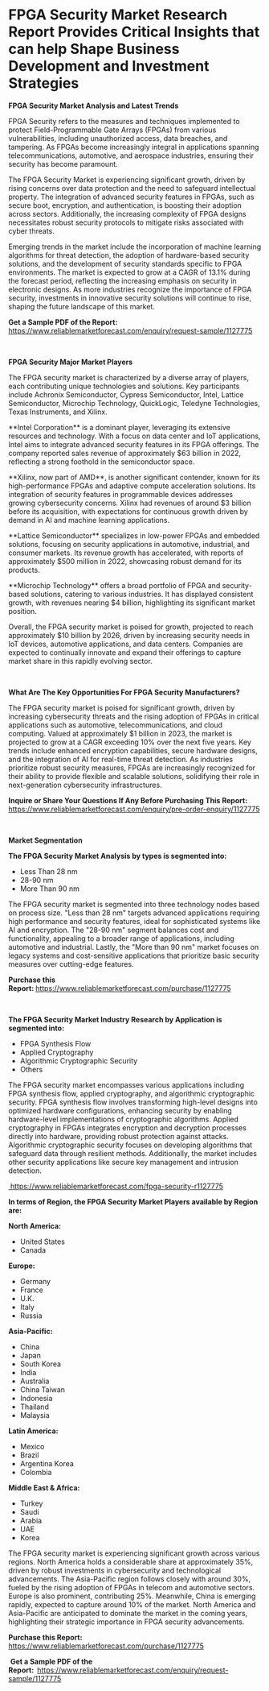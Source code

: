 <p><h1>FPGA Security Market Research Report Provides Critical Insights that can help Shape Business Development and Investment Strategies</h1></p><p><strong>FPGA Security Market Analysis and Latest Trends</strong></p>
<p><p>FPGA Security refers to the measures and techniques implemented to protect Field-Programmable Gate Arrays (FPGAs) from various vulnerabilities, including unauthorized access, data breaches, and tampering. As FPGAs become increasingly integral in applications spanning telecommunications, automotive, and aerospace industries, ensuring their security has become paramount.</p><p>The FPGA Security Market is experiencing significant growth, driven by rising concerns over data protection and the need to safeguard intellectual property. The integration of advanced security features in FPGAs, such as secure boot, encryption, and authentication, is boosting their adoption across sectors. Additionally, the increasing complexity of FPGA designs necessitates robust security protocols to mitigate risks associated with cyber threats.</p><p>Emerging trends in the market include the incorporation of machine learning algorithms for threat detection, the adoption of hardware-based security solutions, and the development of security standards specific to FPGA environments. The market is expected to grow at a CAGR of 13.1% during the forecast period, reflecting the increasing emphasis on security in electronic designs. As more industries recognize the importance of FPGA security, investments in innovative security solutions will continue to rise, shaping the future landscape of this market.</p></p>
<p><strong>Get a Sample PDF of the Report:&nbsp;</strong> <a href="https://www.reliablemarketforecast.com/enquiry/request-sample/1127775?utm_campaign=2450&utm_medium=2&utm_source=Github&utm_content=ia&utm_term=17042025&utm_id=fpga-security">https://www.reliablemarketforecast.com/enquiry/request-sample/1127775</a></p>
<p>&nbsp;</p>
<p><strong>FPGA Security Major Market Players</strong></p>
<p><p>The FPGA security market is characterized by a diverse array of players, each contributing unique technologies and solutions. Key participants include Achronix Semiconductor, Cypress Semiconductor, Intel, Lattice Semiconductor, Microchip Technology, QuickLogic, Teledyne Technologies, Texas Instruments, and Xilinx.</p><p>**Intel Corporation** is a dominant player, leveraging its extensive resources and technology. With a focus on data center and IoT applications, Intel aims to integrate advanced security features in its FPGA offerings. The company reported sales revenue of approximately $63 billion in 2022, reflecting a strong foothold in the semiconductor space. </p><p>**Xilinx, now part of AMD**, is another significant contender, known for its high-performance FPGAs and adaptive compute acceleration solutions. Its integration of security features in programmable devices addresses growing cybersecurity concerns. Xilinx had revenues of around $3 billion before its acquisition, with expectations for continuous growth driven by demand in AI and machine learning applications.</p><p>**Lattice Semiconductor** specializes in low-power FPGAs and embedded solutions, focusing on security applications in automotive, industrial, and consumer markets. Its revenue growth has accelerated, with reports of approximately $500 million in 2022, showcasing robust demand for its products.</p><p>**Microchip Technology** offers a broad portfolio of FPGA and security-based solutions, catering to various industries. It has displayed consistent growth, with revenues nearing $4 billion, highlighting its significant market position. </p><p>Overall, the FPGA security market is poised for growth, projected to reach approximately $10 billion by 2026, driven by increasing security needs in IoT devices, automotive applications, and data centers. Companies are expected to continually innovate and expand their offerings to capture market share in this rapidly evolving sector.</p></p>
<p>&nbsp;</p>
<p><strong>What Are The Key Opportunities For FPGA Security Manufacturers?</strong></p>
<p><p>The FPGA security market is poised for significant growth, driven by increasing cybersecurity threats and the rising adoption of FPGAs in critical applications such as automotive, telecommunications, and cloud computing. Valued at approximately $1 billion in 2023, the market is projected to grow at a CAGR exceeding 10% over the next five years. Key trends include enhanced encryption capabilities, secure hardware designs, and the integration of AI for real-time threat detection. As industries prioritize robust security measures, FPGAs are increasingly recognized for their ability to provide flexible and scalable solutions, solidifying their role in next-generation cybersecurity infrastructures.</p></p>
<p><strong>Inquire or Share Your Questions If Any Before Purchasing This Report:</strong> <a href="https://www.reliablemarketforecast.com/enquiry/pre-order-enquiry/1127775?utm_campaign=2450&utm_medium=2&utm_source=Github&utm_content=ia&utm_term=17042025&utm_id=fpga-security">https://www.reliablemarketforecast.com/enquiry/pre-order-enquiry/1127775</a></p>
<p>&nbsp;</p>
<p><strong>Market Segmentation</strong></p>
<p><strong>The FPGA Security Market Analysis by types is segmented into:</strong></p>
<p><ul><li>Less Than 28 nm</li><li>28-90 nm</li><li>More Than 90 nm</li></ul></p>
<p><p>The FPGA security market is segmented into three technology nodes based on process size. "Less than 28 nm" targets advanced applications requiring high performance and security features, ideal for sophisticated systems like AI and encryption. The "28-90 nm" segment balances cost and functionality, appealing to a broader range of applications, including automotive and industrial. Lastly, the "More than 90 nm" market focuses on legacy systems and cost-sensitive applications that prioritize basic security measures over cutting-edge features.</p></p>
<p><strong>Purchase this Report:&nbsp;</strong><a href="https://www.reliablemarketforecast.com/purchase/1127775?utm_campaign=2450&utm_medium=2&utm_source=Github&utm_content=ia&utm_term=17042025&utm_id=fpga-security">https://www.reliablemarketforecast.com/purchase/1127775</a></p>
<p>&nbsp;</p>
<p><strong>The FPGA Security Market Industry Research by Application is segmented into:</strong></p>
<p><ul><li>FPGA Synthesis Flow</li><li>Applied Cryptography</li><li>Algorithmic Cryptographic Security</li><li>Others</li></ul></p>
<p><p>The FPGA security market encompasses various applications including FPGA synthesis flow, applied cryptography, and algorithmic cryptographic security. FPGA synthesis flow involves transforming high-level designs into optimized hardware configurations, enhancing security by enabling hardware-level implementations of cryptographic algorithms. Applied cryptography in FPGAs integrates encryption and decryption processes directly into hardware, providing robust protection against attacks. Algorithmic cryptographic security focuses on developing algorithms that safeguard data through resilient methods. Additionally, the market includes other security applications like secure key management and intrusion detection.</p></p>
<p><a href="https://www.reliablemarketforecast.com/fpga-security-r1127775?utm_campaign=2450&utm_medium=2&utm_source=Github&utm_content=ia&utm_term=17042025&utm_id=fpga-security">&nbsp;https://www.reliablemarketforecast.com/fpga-security-r1127775</a></p>
<p><strong>In terms of Region, the FPGA Security Market Players available by Region are:</strong></p>
<p>
    <p> <strong> North America: </strong>
        <ul>
            <li>United States</li>
            <li>Canada</li>
        </ul>
        </p> 
    <p> <strong> Europe: </strong>
        <ul>
            <li>Germany</li>
            <li>France</li>
            <li>U.K.</li>
            <li>Italy</li>
            <li>Russia</li>
        </ul>
        </p> 
    <p> <strong> Asia-Pacific: </strong>
        <ul>
            <li>China</li>
            <li>Japan</li>
            <li>South Korea</li>
            <li>India</li>
            <li>Australia</li>
            <li>China Taiwan</li>
            <li>Indonesia</li>
            <li>Thailand</li>
            <li>Malaysia</li>
        </ul>
        </p> 
    <p> <strong> Latin America: </strong>
        <ul>
            <li>Mexico</li>
            <li>Brazil</li>
            <li>Argentina Korea</li>
            <li>Colombia</li>
        </ul>
        </p> 
    <p> <strong> Middle East & Africa: </strong>
        <ul>
            <li>Turkey</li>
            <li>Saudi</li>
            <li>Arabia</li>
            <li>UAE</li>
            <li>Korea</li>
        </ul>
    </p>
    </p>
<p><p>The FPGA security market is experiencing significant growth across various regions. North America holds a considerable share at approximately 35%, driven by robust investments in cybersecurity and technological advancements. The Asia-Pacific region follows closely with around 30%, fueled by the rising adoption of FPGAs in telecom and automotive sectors. Europe is also prominent, contributing 25%. Meanwhile, China is emerging rapidly, expected to capture around 10% of the market. North America and Asia-Pacific are anticipated to dominate the market in the coming years, highlighting their strategic importance in FPGA security advancements.</p></p>
<p><strong>Purchase this Report: </strong><a href="https://www.reliablemarketforecast.com/purchase/1127775?utm_campaign=2450&utm_medium=2&utm_source=Github&utm_content=ia&utm_term=17042025&utm_id=fpga-security">https://www.reliablemarketforecast.com/purchase/1127775</a></p>
<p>&nbsp;<strong>Get a Sample PDF of the Report:&nbsp;&nbsp;</strong><a href="https://www.reliablemarketforecast.com/enquiry/request-sample/1127775?utm_campaign=2450&utm_medium=2&utm_source=Github&utm_content=ia&utm_term=17042025&utm_id=fpga-security">https://www.reliablemarketforecast.com/enquiry/request-sample/1127775</a></p>
<p><strong></strong></p>
<p><p></p><p></p><p></p></p>